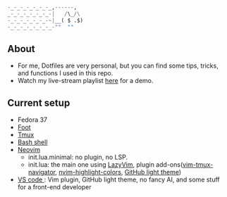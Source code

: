 ```python
-_-_-_-_-_-_-_,------,
_-_-_-_-_-_-_-|   /\_/\
-_-_-_-_-_-_-~|__( $ .$)
-_-_-_-_-_-_-_-""  ""
```

## About

- For me, Dotfiles are very personal, but you can find some tips, tricks, and functions I used in this repo.
- Watch my live-stream playlist [here](https://www.youtube.com/playlist?list=PLcazFfFZIFPld0UvU7OxYl6ayyBJ6MvY7) for a demo.

## Current setup

- Fedora 37
- [Foot](./foot/foot.ini)
- [Tmux](./tmux/tmux.conf)
- [Bash shell](./bashrc)
- [Neovim](./nvim/)
  - init.lua.minimal: no plugin, no LSP.
  - init.lua: the main one using [LazyVim](https://www.lazyvim.org/), plugin add-ons([vim-tmux-navigator](https://github.com/christoomey/vim-tmux-navigator), [nvim-highlight-colors](https://github.com/brenoprata10/nvim-highlight-colors), [GitHub light theme](https://github.com/projekt0n/github-nvim-theme))
- [ VS code ](./profile.code-profile): Vim plugin, GitHub light theme, no fancy AI, and some stuff for a front-end developer
